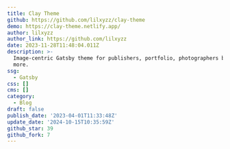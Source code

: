 ```yaml
---
title: Clay Theme
github: https://github.com/lilxyzz/clay-theme
demo: https://clay-theme.netlify.app/
author: lilxyzz
author_link: https://github.com/lilxyzz
date: 2023-11-28T11:48:04.011Z
description: >-
  Image-centric Gatsby theme for publishers, portfolio, photographers blogs and
  more.
ssg:
  - Gatsby
css: []
cms: []
category:
  - Blog
draft: false
publish_date: '2023-04-01T11:33:48Z'
update_date: '2024-10-15T10:35:59Z'
github_star: 39
github_fork: 7
---
```

